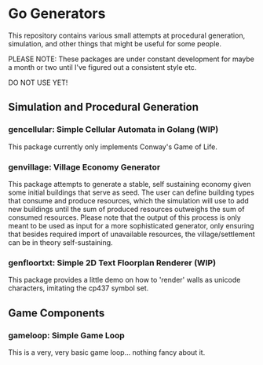 # Go Generators
This repository contains various small attempts at procedural generation, simulation, and other things that might be useful for some people.

PLEASE NOTE: These packages are under constant development for maybe a month or two until I've figured out a consistent style etc.

DO NOT USE YET!

## Simulation and Procedural Generation

### gencellular: Simple Cellular Automata in Golang (WIP)
This package currently only implements Conway's Game of Life.

### genvillage: Village Economy Generator
This package attempts to generate a stable, self sustaining economy given some initial buildings that serve as seed. The user can define building types that consume and produce resources, which the simulation will use to add new buildings until the sum of produced resources outweighs the sum of consumed resources. Please note that the output of this process is only meant to be used as input for a more sophisticated generator, only ensuring that besides required import of unavailable resources, the village/settlement can be in theory self-sustaining.

### genfloortxt: Simple 2D Text Floorplan Renderer (WIP)
This package provides a little demo on how to 'render' walls as unicode characters, imitating the cp437 symbol set.

## Game Components

### gameloop: Simple Game Loop
This is a very, very basic game loop... nothing fancy about it.